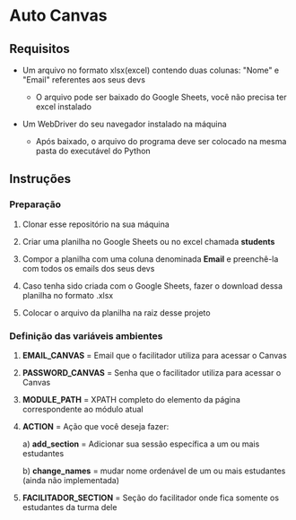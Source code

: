 # Auto Canvas

## Requisitos

- Um arquivo no formato xlsx(excel) contendo duas colunas: "Nome" e "Email" referentes aos seus devs
    - O arquivo pode ser baixado do Google Sheets, você não precisa ter excel instalado 

- Um WebDriver do seu navegador instalado na máquina 
    - Após baixado, o arquivo do programa deve ser colocado na mesma pasta do executável do Python


## Instruções

### Preparação

1. Clonar esse repositório na sua máquina

2. Criar uma planilha no Google Sheets ou no excel chamada **students**

3. Compor a planilha com uma coluna denominada **Email** e preenchê-la com todos os emails dos seus devs

4. Caso tenha sido criada com o Google Sheets, fazer o download dessa planilha no formato .xlsx 

5. Colocar o arquivo da planilha na raiz desse projeto 

### Definição das variáveis ambientes

1. **EMAIL_CANVAS** = Email que o facilitador utiliza para acessar o Canvas

2. **PASSWORD_CANVAS** = Senha que o facilitador utiliza para acessar o Canvas

3. **MODULE_PATH** = XPATH completo do elemento da página correspondente ao módulo atual

4. **ACTION** = Ação que você deseja fazer:

    a) **add_section** = Adicionar sua sessão específica a um ou mais estudantes

    b) **change_names** = mudar nome ordenável de um ou mais estudantes (ainda não implementada)

5. **FACILITADOR_SECTION** = Seção do facilitador onde fica somente os estudantes da turma dele
